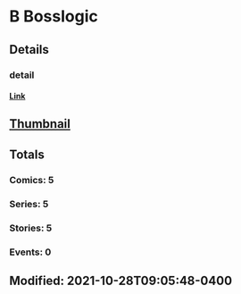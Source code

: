 # B  Bosslogic 
## Details
### detail
#### [Link](http://marvel.com/comics/creators/14073/b_bosslogic?utm_campaign=apiRef&utm_source=225578a89fc76f3d20fbffda5d17a88d)
## [Thumbnail](http://i.annihil.us/u/prod/marvel/i/mg/b/40/image_not_available.jpg)
## Totals
### Comics: 5
### Series: 5
### Stories: 5
### Events: 0
## Modified: 2021-10-28T09:05:48-0400